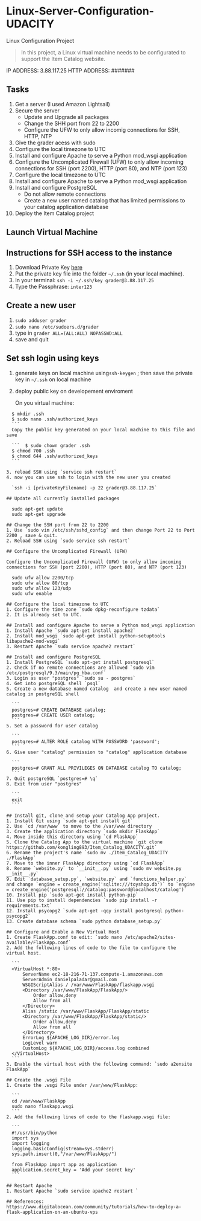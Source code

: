 # Linux-Server-Configuration-UDACITY
Linux Configuration Project

> In this project, a Linux virtual machine needs to be configurated to support the Item Catalog website.

IP ADDRESS: 3.88.117.25
HTTP ADDRESS: #######

## Tasks
1. Get a server (I used Amazon Lightsail)
2. Secure the server
    * Update and Upgrade all packages
    * Change the SHH port from 22 to 2200
    * Configure the UFW to only allow incomig connections for SSH, HTTP, NTP
4. Give the grader acess with sudo
5. Configure the local timezone to UTC
6. Install and configure Apache to serve a Python mod_wsgi application
7. Configure the Uncomplicated Firewall (UFW) to only allow incoming connections for SSH (port 2200), HTTP (port 80), and NTP (port 123)
8. Configure the local timezone to UTC
9. Install and configure Apache to serve a Python mod_wsgi application
10. Install and configure PostgreSQL
	 * Do not allow remote connections
	 * Create a new user named catalog that has limited permissions to your catalog application database
11. Deploy the Item Catalog project

## Launch Virtual Machine

## Instructions for SSH access to the instance
1. Download Private Key [here](https://drive.google.com/open?id=1D68yL0jylTFDiywWLQM-zZrW1UAj0qsx)
2. Put the private key file into the folder `~/.ssh` (in your local machine).
3. In your terminal:
	```ssh -i ~/.ssh/key grader@3.88.117.25```
4. Type the Passphrase:
  ```inter123```

## Create a new user
1. ```sudo adduser grader```
2. ```sudo nano /etc/sudoers.d/grader```
4. type in
  ```grader ALL=(ALL:ALL) NOPASSWD:ALL```
5.  save and quit

## Set ssh login using keys
1. generate keys on local machine using`ssh-keygen` ; then save the private key in `~/.ssh` on local machine
2. deploy public key on developement enviroment

	On you virtual machine:

  ```	$ su  grader
	$ mkdir .ssh
	$ sudo nano .ssh/authorized_keys
	```
	Copy the public key generated on your local machine to this file and save
  
	```  $ sudo chown grader .ssh
	$ chmod 700 .ssh
	$ chmod 644 .ssh/authorized_keys
	```

3. reload SSH using `service ssh restart`
4. now you can use ssh to login with the new user you created

	`ssh -i [privateKeyFilename] -p 22 grader@3.88.117.25`

## Update all currently installed packages

	sudo apt-get update
	sudo apt-get upgrade

## Change the SSH port from 22 to 2200
1. Use `sudo vim /etc/ssh/sshd_config` and then change Port 22 to Port 2200 , save & quit.
2. Reload SSH using `sudo service ssh restart`

## Configure the Uncomplicated Firewall (UFW)

Configure the Uncomplicated Firewall (UFW) to only allow incoming connections for SSH (port 2200), HTTP (port 80), and NTP (port 123)

	sudo ufw allow 2200/tcp
	sudo ufw allow 80/tcp
	sudo ufw allow 123/udp
	sudo ufw enable

## Configure the local timezone to UTC
1. Configure the time zone `sudo dpkg-reconfigure tzdata`
2. It is already set to UTC.

## Install and configure Apache to serve a Python mod_wsgi application
1. Install Apache `sudo apt-get install apache2`
2. Install mod_wsgi `sudo apt-get install python-setuptools libapache2-mod-wsgi`
3. Restart Apache `sudo service apache2 restart`

## Install and configure PostgreSQL
1. Install PostgreSQL `sudo apt-get install postgresql`
2. Check if no remote connections are allowed `sudo vim /etc/postgresql/9.3/main/pg_hba.conf`
3. Login as user "postgres" `sudo su - postgres`
4. Get into postgreSQL shell `psql`
5. Create a new database named catalog  and create a new user named catalog in postgreSQL shell

	```
	postgres=# CREATE DATABASE catalog;
	postgres=# CREATE USER catalog;
	```
5. Set a password for user catalog

	```
	postgres=# ALTER ROLE catalog WITH PASSWORD 'password';
	```
6. Give user "catalog" permission to "catalog" application database

	```
	postgres=# GRANT ALL PRIVILEGES ON DATABASE catalog TO catalog;
	```
7. Quit postgreSQL `postgres=# \q`
8. Exit from user "postgres"

	```
	exit
	```

## Install git, clone and setup your Catalog App project.
1. Install Git using `sudo apt-get install git`
2. Use `cd /var/www` to move to the /var/www directory
3. Create the application directory `sudo mkdir FlaskApp`
4. Move inside this directory using `cd FlaskApp`
5. Clone the Catalog App to the virtual machine `git clone https://github.com/kongling893/Item_Catalog_UDACITY.git`
6. Rename the project's name `sudo mv ./Item_Catalog_UDACITY ./FlaskApp`
7. Move to the inner FlaskApp directory using `cd FlaskApp`
8. Rename `website.py` to `__init__.py` using `sudo mv website.py __init__.py`
9. Edit `database_setup.py`, `website.py` and `functions_helper.py` and change `engine = create_engine('sqlite:///toyshop.db')` to `engine = create_engine('postgresql://catalog:password@localhost/catalog')`
10. Install pip `sudo apt-get install python-pip`
11. Use pip to install dependencies `sudo pip install -r requirements.txt`
12. Install psycopg2 `sudo apt-get -qqy install postgresql python-psycopg2`
13. Create database schema `sudo python database_setup.py`

## Configure and Enable a New Virtual Host
1. Create FlaskApp.conf to edit: `sudo nano /etc/apache2/sites-available/FlaskApp.conf`
2. Add the following lines of code to the file to configure the virtual host.

	```
	<VirtualHost *:80>
		ServerName ec2-18-216-71-137.compute-1.amazonaws.com
		ServerAdmin danielpaladar@gmail.com
		WSGIScriptAlias / /var/www/FlaskApp/flaskapp.wsgi
		<Directory /var/www/FlaskApp/FlaskApp/>
			Order allow,deny
			Allow from all
		</Directory>
		Alias /static /var/www/FlaskApp/FlaskApp/static
		<Directory /var/www/FlaskApp/FlaskApp/static/>
			Order allow,deny
			Allow from all
		</Directory>
		ErrorLog ${APACHE_LOG_DIR}/error.log
		LogLevel warn
		CustomLog ${APACHE_LOG_DIR}/access.log combined
	</VirtualHost>
	```
3. Enable the virtual host with the following command: `sudo a2ensite FlaskApp`

## Create the .wsgi File
1. Create the .wsgi File under /var/www/FlaskApp:

	```
	cd /var/www/FlaskApp
	sudo nano flaskapp.wsgi
	```
2. Add the following lines of code to the flaskapp.wsgi file:

	```
	#!/usr/bin/python
	import sys
	import logging
	logging.basicConfig(stream=sys.stderr)
	sys.path.insert(0,"/var/www/FlaskApp/")

	from FlaskApp import app as application
	application.secret_key = 'Add your secret key'
	```

## Restart Apache
1. Restart Apache `sudo service apache2 restart `

## References:
https://www.digitalocean.com/community/tutorials/how-to-deploy-a-flask-application-on-an-ubuntu-vps
